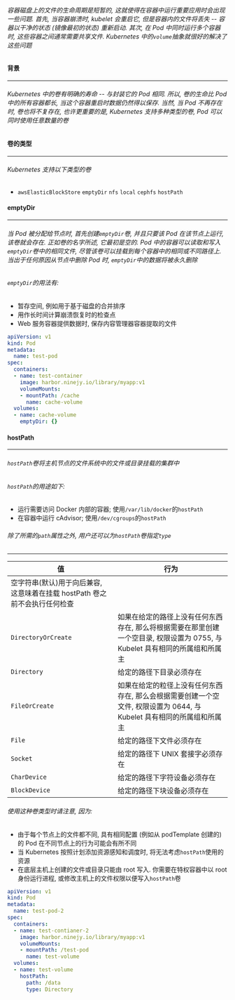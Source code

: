 ###### 容器磁盘上的文件的生命周期是短暂的, 这就使得在容器中运行重要应用时会出现一些问题. 首先, 当容器崩溃时, kubelet 会重启它, 但是容器内的文件将丢失 -- 容器以干净的状态 (镜像最初的状态) 重新启动. 其次, 在 Pod 中同时运行多个容器时, 这些容器之间通常需要共享文件. Kubernetes 中的`volume`抽象就很好的解决了这些问题

#### 背景
---
###### Kubernetes 中的卷有明确的寿命 -- 与封装它的 Pod 相同. 所以, 卷的生命比 Pod 中的所有容器都长, 当这个容器重启时数据仍然得以保存. 当然, 当 Pod 不再存在时, 卷也将不复存在, 也许更重要的是, Kubernetes 支持多种类型的卷, Pod 可以同时使用任意数量的卷

#### 卷的类型
---
###### Kubernetes 支持以下类型的卷
- `awsElasticBlockStore` `emptyDir` `nfs` `local` `cephfs` `hostPath`

#### emptyDir
---
###### 当 Pod 被分配给节点时, 首先创建`emptyDir`卷, 并且只要该 Pod 在该节点上运行, 该卷就会存在. 正如卷的名字所述, 它最初是空的. Pod 中的容器可以读取和写入`emptyDir`卷中的相同文件, 尽管该卷可以挂载到每个容器中的相同或不同路径上. 当出于任何原因从节点中删除 Pod 时, `emptyDir`中的数据将被永久删除
<!-- 注意: 容器崩溃不会从节点删除 Pod, 因此 `emptyDir` 卷中的数据在容器崩溃时时安全的 -->
###### `emptyDir`的用法有:
  - 暂存空间, 例如用于基于磁盘的合并排序
  - 用作长时间计算崩溃恢复时的检查点
  - Web 服务容器提供数据时, 保存内容管理器容器提取的文件
```yaml
apiVersion: v1
kind: Pod
metadata:
  name: test-pod
spec:
  containers:
  - name: test-container
    image: harbor.ninejy.io/library/myapp:v1
    volumeMounts:
    - mountPath: /cache
      name: cache-volume
  volumes:
  - name: cache-volume
    emptyDir: {}
```

#### hostPath
---
###### `hostPath`卷将主机节点的文件系统中的文件或目录挂载的集群中

###### `hostPath`的用途如下:
- 运行需要访问 Docker 内部的容器; 使用`/var/lib/docker`的`hostPath`
- 在容器中运行 cAdvisor; 使用`/dev/cgroups`的`hostPath`

###### 除了所需的`path`属性之外, 用户还可以为`hostPath`卷指定`type`
---

值|行为
--|--
  |空字符串(默认)用于向后兼容, 这意味着在挂载 hostPath 卷之前不会执行任何检查
`DirectoryOrCreate`|如果在给定的路径上没有任何东西存在, 那么将根据需要在那里创建一个空目录, 权限设置为 0755, 与 Kubelet 具有相同的所属组和所属主
`Directory`|给定的路径下目录必须存在
`FileOrCreate`|如果在给定的粒径上没有任何东西存在, 那么会根据需要创建一个空文件, 权限设置为 0644, 与 Kubelet 具有相同的所属组和所属主
`File`|给定的路径下文件必须存在
`Socket`|给定的路径下 UNIX 套接字必须存在
`CharDevice`|给定的路径下字符设备必须存在
`BlockDevice`|给定的路径下块设备必须存在

###### 使用这种卷类型时请注意, 因为:
  - 由于每个节点上的文件都不同, 具有相同配置 (例如从 podTemplate 创建的) 的 Pod 在不同节点上的行为可能会有所不同
  - 当 Kubernetes 按照计划添加资源感知和调度时, 将无法考虑`hostPath`使用的资源
  - 在底层主机上创建的文件或目录只能由 root 写入. 你需要在特权容器中以 root 身份运行进程, 或修改主机上的文件权限以便写入`hostPath`卷

```yaml
apiVersion: v1
kind: Pod
metadata:
  name: test-pod-2
spec:
  containers:
  - name: test-contianer-2
    image: harbor.ninejy.io/library/myapp:v1
    volumeMounts:
    - mountPath: /test-pod
      name: test-volume
  volumes:
  - name: test-volume
    hostPath:
      path: /data
      type: Directory
```
